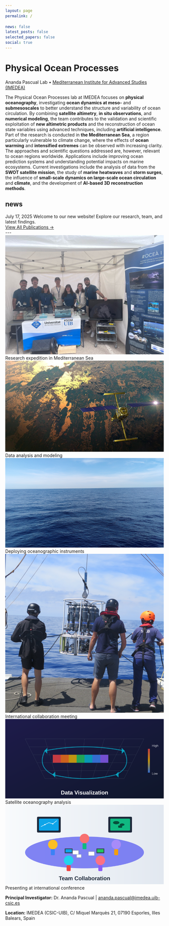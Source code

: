 ```yaml
---
layout: page
permalink: /

news: false
latest_posts: false
selected_papers: false
social: true
---
```


<div class="intro-hero">
  <h1 class="lab-title">Physical Ocean Processes</h1>
  <p class="lab-subtitle">Ananda Pascual Lab • <a href='https://imedea.uib-csic.es/'>Mediterranean Institute for Advanced Studies (IMEDEA)</a></p>
</div>

<div class="lab-overview">
  <p>The Physical Ocean Processes lab at IMEDEA focuses on <strong>physical oceanography</strong>, investigating <strong>ocean dynamics at meso-</strong> and <strong>submesoscales</strong> to better understand the structure and variability of ocean circulation. By combining <strong>satellite altimetry</strong>, <strong>in situ observations</strong>, and <strong>numerical modeling</strong>, the team contributes to the validation and scientific exploitation of <strong>new altimetric products</strong> and the reconstruction of ocean state variables using advanced techniques, including <strong>artificial intelligence</strong>. Part of the research is conducted in <strong>the Mediterranean Sea</strong>, a region particularly vulnerable to climate change, where the effects of <strong>ocean warming</strong> and <strong>intensified extremes</strong> can be observed with increasing clarity. The approaches and scientific questions addressed are, however, relevant to ocean regions worldwide. Applications include improving ocean prediction systems and understanding potential impacts on marine ecosystems. Current investigations include the analysis of data from the <strong>SWOT satellite mission</strong>, the study of <strong>marine heatwaves</strong> and <strong>storm surges</strong>, the influence of <strong>small-scale dynamics on large-scale ocean circulation</strong> and <strong>climate</strong>, and the development of <strong>AI-based 3D reconstruction methods</strong>.</p>
</div>

## news

  <div class="news-item">
    <span class="news-date">July 17, 2025</span>
    <span class="news-content">Welcome to our new website! Explore our research, team, and latest findings.</span>
  </div>

<div class="publications-cta">
  <a href="/publications/" class="cta-button">
    <span class="cta-text">View All Publications</span>
    <span class="cta-arrow">→</span>
  </a>
</div>
---

<!-- Research Gallery -->
<div class="photo-gallery">
  <div class="gallery-grid">
    <div class="gallery-item">
      <img src="/assets/img/gallery/research-1.jpg" alt="Research expedition">
      <div class="gallery-caption">Research expedition in Mediterranean Sea</div>
    </div>
    <div class="gallery-item">
      <img src="/assets/img/gallery/research-2.jpg" alt="Laboratory work">
      <div class="gallery-caption">Data analysis and modeling</div>
    </div>
    <div class="gallery-item">
      <img src="/assets/img/gallery/research-3.jpg" alt="Field instruments">
      <div class="gallery-caption">Deploying oceanographic instruments</div>
    </div>
    <div class="gallery-item">
      <img src="/assets/img/gallery/research-4.jpg" alt="Team collaboration">
      <div class="gallery-caption">International collaboration meeting</div>
    </div>
    <div class="gallery-item">
      <img src="/assets/img/gallery/research-5.jpg" alt="Satellite data">
      <div class="gallery-caption">Satellite oceanography analysis</div>
    </div>
    <div class="gallery-item">
      <img src="/assets/img/gallery/research-6.jpg" alt="Conference presentation">
      <div class="gallery-caption">Presenting at international conference</div>
    </div>
  </div>
</div>

<div class="contact-footer">
  <p><strong>Principal Investigator:</strong> Dr. Ananda Pascual | <a href="mailto:ananda.pascual@imedea.uib-csic.es">ananda.pascual@imedea.uib-csic.es</a></p>
  <p><strong>Location:</strong> IMEDEA (CSIC-UIB), C/ Miquel Marquès 21, 07190 Esporles, Illes Balears, Spain</p>
</div>
